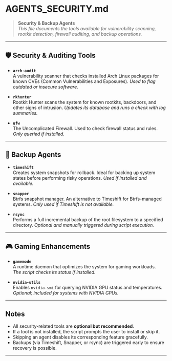 # AGENTS_SECURITY.md

> **Security & Backup Agents**  
> _This file documents the tools available for vulnerability scanning,
rootkit detection, firewall auditing, and backup operations._

---

## 🛡️ Security & Auditing Tools

- **`arch-audit`**  
  A vulnerability scanner that checks installed Arch Linux packages for known
  CVEs (Common Vulnerabilities and Exposures).
  _Used to flag outdated or insecure software._

- **`rkhunter`**  
  Rootkit Hunter scans the system for known rootkits, backdoors, and other
  signs of intrusion.
  _Updates its database and runs a check with log summaries._

- **`ufw`**  
  The Uncomplicated Firewall. Used to check firewall status and rules.  
  _Only queried if installed._

---

## 💾 Backup Agents

- **`timeshift`**  
  Creates system snapshots for rollback. Ideal for backing up system states
  before performing risky operations.
  _Used if installed and available._

- **`snapper`**  
  Btrfs snapshot manager. An alternative to Timeshift for Btrfs-managed
  systems.
  _Only used if Timeshift is not available._

- **`rsync`**  
  Performs a full incremental backup of the root filesystem to a specified
  directory.
  _Optional and manually triggered during script execution._

---

## 🎮 Gaming Enhancements

- **`gamemode`**  
  A runtime daemon that optimizes the system for gaming workloads.  
  _The script checks its status if installed._

- **`nvidia-utils`**  
  Enables `nvidia-smi` for querying NVIDIA GPU status and temperatures.  
  _Optional; included for systems with NVIDIA GPUs._

---

## Notes

- All security-related tools are **optional but recommended**.
- If a tool is not installed, the script prompts the user to install or skip it.
- Skipping an agent disables its corresponding feature gracefully.
- Backups (via Timeshift, Snapper, or rsync) are triggered early to ensure
  recovery is possible.

---
